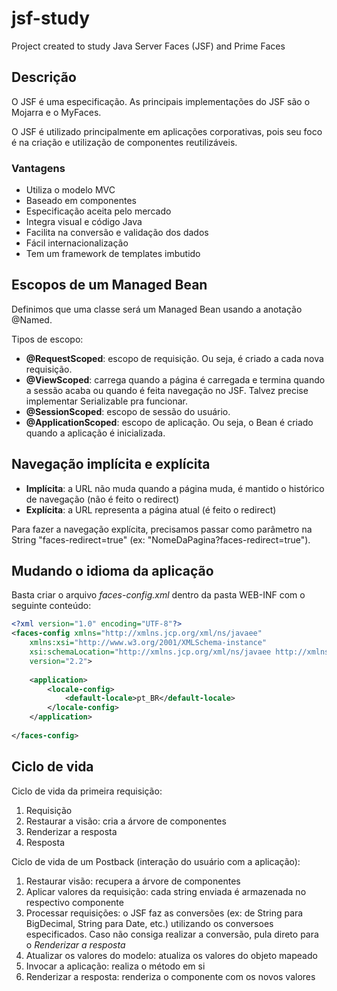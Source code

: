 # jsf-study
Project created to study Java Server Faces (JSF) and Prime Faces

## Descrição

O JSF é uma especificação. As principais implementações do JSF são o Mojarra e o MyFaces.

O JSF é utilizado principalmente em aplicações corporativas, pois seu foco é na criação e utilização de componentes reutilizáveis.

### Vantagens

 * Utiliza o modelo MVC
 * Baseado em componentes
 * Especificação aceita pelo mercado
 * Integra visual e código Java
 * Facilita na conversão e validação dos dados
 * Fácil internacionalização
 * Tem um framework de templates imbutido
 
## Escopos de um Managed Bean

Definimos que uma classe será um Managed Bean usando a anotação @Named.

Tipos de escopo:

 * **@RequestScoped**: escopo de requisição. Ou seja, é criado a cada nova requisição.
 * **@ViewScoped**: carrega quando a página é carregada e termina quando a sessão acaba ou quando é feita navegação no JSF. Talvez precise implementar Serializable pra funcionar.
 * **@SessionScoped**: escopo de sessão do usuário.
 * **@ApplicationScoped**: escopo de aplicação. Ou seja, o Bean é criado quando a aplicação é inicializada.
 
## Navegação implícita e explícita

* **Implícita**: a URL não muda quando a página muda, é mantido o histórico de navegação (não é feito o redirect)
* **Explícita**: a URL representa a página atual (é feito o redirect)

Para fazer a navegação explícita, precisamos passar como parâmetro na String "faces-redirect=true" (ex: "NomeDaPagina?faces-redirect=true").

## Mudando o idioma da aplicação

Basta criar o arquivo *faces-config.xml* dentro da pasta WEB-INF com o seguinte conteúdo:

```XML
<?xml version="1.0" encoding="UTF-8"?>
<faces-config xmlns="http://xmlns.jcp.org/xml/ns/javaee"
	xmlns:xsi="http://www.w3.org/2001/XMLSchema-instance"
	xsi:schemaLocation="http://xmlns.jcp.org/xml/ns/javaee http://xmlns.jcp.org/xml/ns/javaee/web-facesconfig_2_2.xsd"
	version="2.2">
	
	<application>
		<locale-config>
			<default-locale>pt_BR</default-locale>
		</locale-config>
	</application>
	
</faces-config>
```

## Ciclo de vida
 
Ciclo de vida da primeira requisição:

 1. Requisição 
 2. Restaurar a visão: cria a árvore de componentes
 3. Renderizar a resposta
 4. Resposta

Ciclo de vida de um Postback (interação do usuário com a aplicação):

 1. Restaurar visão: recupera a árvore de componentes
 2. Aplicar valores da requisição: cada string enviada é armazenada no respectivo componente
 3. Processar requisições: o JSF faz as conversões (ex: de String para BigDecimal, String para Date, etc.) utilizando os conversoes especificados. Caso não consiga realizar a conversão, pula direto para o *Renderizar a resposta*
 4. Atualizar os valores do modelo: atualiza os valores do objeto mapeado
 5. Invocar a aplicação: realiza o método em si
 6. Renderizar a resposta: renderiza o componente com os novos valores
